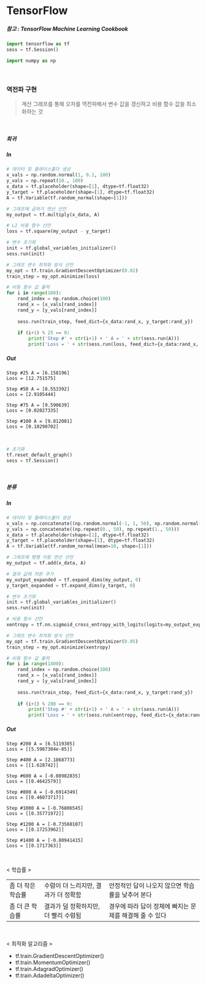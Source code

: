 
# TensorFlow

##### 참고 : TensorFlow Machine Learning Cookbook


```python
import tensorflow as tf
sess = tf.Session()
```

```python
import numpy as np
```

<br>

### 역전파 구현

> 계산 그래프를 통해 오차를 역전파해서 변수 값을 갱신하고 비용 함수 값을 최소화하는 것

<br>

##### 회귀

##### In
```python
# 데이터 및 플레이스홀더 생성
x_vals = np.random.normal(1, 0.1, 100)
y_vals = np.repeat(10., 100)
x_data = tf.placeholder(shape=[1], dtype=tf.float32)
y_target = tf.placeholder(shape=[1], dtype=tf.float32)
A = tf.Variable(tf.random_normal(shape=[1]))

# 그래프에 곱하기 연산 선언
my_output = tf.multiply(x_data, A)

# L2 비용 함수 선언
loss = tf.square(my_output - y_target)

# 변수 초기화
init = tf.global_variables_initializer()
sess.run(init)

# 그래프 변수 최적화 방식 선언
my_opt = tf.train.GradientDescentOptimizer(0.02)
train_step = my_opt.minimize(loss)

# 비용 함수 값 출력
for i in range(100):
    rand_index = np.random.choice(100)
    rand_x = [x_vals[rand_index]]
    rand_y = [y_vals[rand_index]]
    
    sess.run(train_step, feed_dict={x_data:rand_x, y_target:rand_y})
    
    if (i+1) % 25 == 0:
        print('Step #' + str(i+1) + ' A = ' + str(sess.run(A)))
        print('Loss = ' + str(sess.run(loss, feed_dict={x_data:rand_x, y_target:rand_y})) + '\n')
```
##### Out
    Step #25 A = [6.158196]
    Loss = [12.751575]
    
    Step #50 A = [8.553392]
    Loss = [2.9105444]
    
    Step #75 A = [9.590639]
    Loss = [0.02027335]
    
    Step #100 A = [9.812081]
    Loss = [0.10290702]
    
<br>

```python
# 초기화
tf.reset_default_graph()
sess = tf.Session()
```

<br>

##### 분류

##### In
```python
# 데이터 및 플레이스홀더 생성
x_vals = np.concatenate((np.random.normal(-1, 1, 50), np.random.normal(3, 1, 50)))
y_vals = np.concatenate((np.repeat(0., 50), np.repeat(1., 50)))
x_data = tf.placeholder(shape=[1], dtype=tf.float32)
y_target = tf.placeholder(shape=[1], dtype=tf.float32)
A = tf.Variable(tf.random_normal(mean=10, shape=[1]))

# 그래프에 평행 이동 연산 선언
my_output = tf.add(x_data, A)

# 결과 값에 차원 추가
my_output_expanded = tf.expand_dims(my_output, 0)
y_target_expanded = tf.expand_dims(y_target, 0)

# 변수 초기화
init = tf.global_variables_initializer()
sess.run(init)

# 비용 함수 선언
xentropy = tf.nn.sigmoid_cross_entropy_with_logits(logits=my_output_expanded, labels=y_target_expanded)

# 그래프 변수 최적화 방식 선언
my_opt = tf.train.GradientDescentOptimizer(0.05)
train_step = my_opt.minimize(xentropy)

# 비용 함수 값 출력
for i in range(1400):
    rand_index = np.random.choice(100)
    rand_x = [x_vals[rand_index]]
    rand_y = [y_vals[rand_index]]
    
    sess.run(train_step, feed_dict={x_data:rand_x, y_target:rand_y})
    
    if (i+1) % 200 == 0:
        print('Step #' + str(i+1) + ' A = ' + str(sess.run(A)))
        print('Loss = ' + str(sess.run(xentropy, feed_dict={x_data:rand_x, y_target:rand_y})) + '\n')
```
##### Out
    Step #200 A = [6.5119305]
    Loss = [[5.5987304e-05]]
    
    Step #400 A = [2.1868773]
    Loss = [[1.628742]]
    
    Step #600 A = [-0.08982835]
    Loss = [[0.4642579]]
    
    Step #800 A = [-0.6914349]
    Loss = [[0.46073717]]
    
    Step #1000 A = [-0.76806545]
    Loss = [[0.35771972]]
    
    Step #1200 A = [-0.73560107]
    Loss = [[0.17253962]]
    
    Step #1400 A = [-0.80941415]
    Loss = [[0.1717363]]
    
<br>   

< 학습률 >

<table>
    <tr> <td>좀 더 작은 학습률</td> <td>수렴이 더 느리지만, 결과가 더 정확함</td> <td>안정적인 답이 나오지 않으면 학습률을 낮추어 본다</td> </tr>
    <tr> <td>좀 더 큰 학습률</td> <td>결과가 덜 정확하지만, 더 빨리 수렴됨</td> <td>경우에 따라 답이 정체에 빠지는 문제를 해결해 줄 수 있다</td> </tr>
</table>

<br>

< 최적화 알고리즘 >
* tf.train.GradientDescentOptimizer()
* tf.train.MomentumOptimizer()
* tf.train.AdagradOptimizer()
* tf.train.AdadeltaOptimizer()
